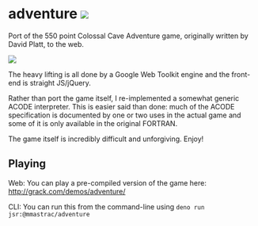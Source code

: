 adventure ![](https://github.com/mmastrac/adventure/workflows/Java%20CI/badge.svg)
=========

Port of the 550 point Colossal Cave Adventure game, originally written by David Platt, to the web.

![](.docs/screenshot.png)

The heavy lifting is all done by a Google Web Toolkit engine and the front-end is straight JS/jQuery.

Rather than port the game itself, I re-implemented a somewhat generic ACODE interpreter. This is easier said than done: much of the ACODE specification is documented by one or two uses in the actual game and some of it is only available in the original FORTRAN.

The game itself is incredibly difficult and unforgiving. Enjoy!

## Playing

Web: You can play a pre-compiled version of the game here: http://grack.com/demos/adventure/

CLI: You can run this from the command-line using `deno run jsr:@mmastrac/adventure` 
